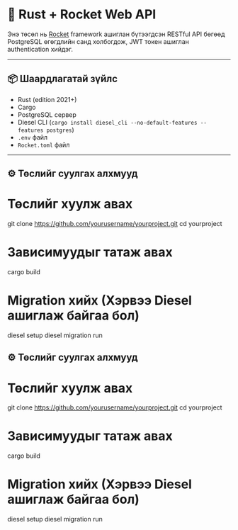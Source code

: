# 🚀 Rust + Rocket Web API

Энэ төсөл нь [Rocket](https://rocket.rs/) framework ашиглан бүтээгдсэн RESTful API бөгөөд PostgreSQL өгөгдлийн санд холбогдож, JWT токен ашиглан authentication хийдэг.

---

## 📦 Шаардлагатай зүйлс

- Rust (edition 2021+)
- Cargo
- PostgreSQL сервер
- Diesel CLI (`cargo install diesel_cli --no-default-features --features postgres`)
- `.env` файл
- `Rocket.toml` файл

---

## ⚙️ Төслийг суулгах алхмууд

# Төслийг хуулж авах
git clone https://github.com/yourusername/yourproject.git
cd yourproject

# Зависимуудыг татаж авах
cargo build

# Migration хийх (Хэрвээ Diesel ашиглаж байгаа бол)
diesel setup
diesel migration run

## ⚙️ Төслийг суулгах алхмууд

# Төслийг хуулж авах
git clone https://github.com/yourusername/yourproject.git
cd yourproject

# Зависимуудыг татаж авах
cargo build

# Migration хийх (Хэрвээ Diesel ашиглаж байгаа бол)
diesel setup
diesel migration run
